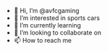 - 👋 Hi, I’m @avfcgaming
- 👀 I’m interested in sports cars 
- 🌱 I’m currently learning 
- 💞️ I’m looking to collaborate on 
- 📫 How to reach me 

<!---
avfcgaming/avfcgaming is a ✨ demon in disguise ✨  because its `README.md` (this file) appears on your GitHub profile.
You can click the Preview link to take a look at your changes.
--
